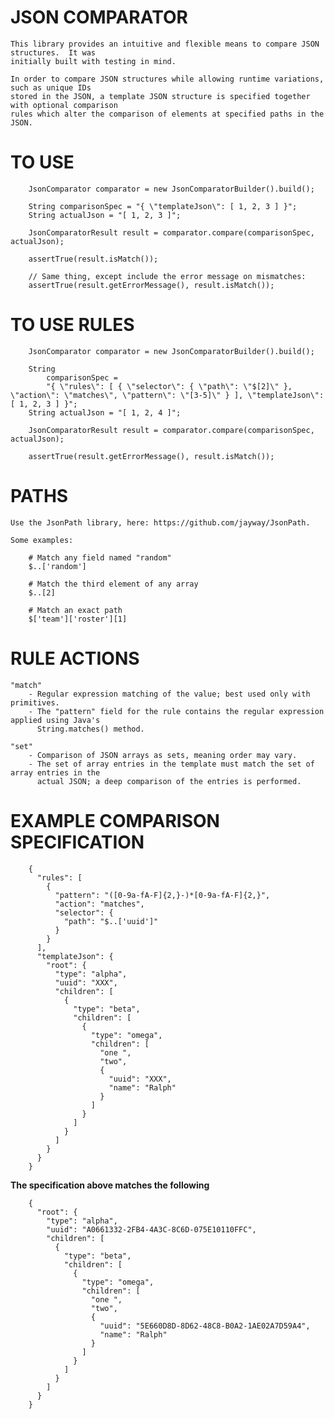 JSON COMPARATOR
======
    This library provides an intuitive and flexible means to compare JSON structures.  It was
    initially built with testing in mind.
     
    In order to compare JSON structures while allowing runtime variations, such as unique IDs
    stored in the JSON, a template JSON structure is specified together with optional comparison
    rules which alter the comparison of elements at specified paths in the JSON.


TO USE
===========
````
    JsonComparator comparator = new JsonComparatorBuilder().build();

    String comparisonSpec = "{ \"templateJson\": [ 1, 2, 3 ] }";
    String actualJson = "[ 1, 2, 3 ]";

    JsonComparatorResult result = comparator.compare(comparisonSpec, actualJson);

    assertTrue(result.isMatch());
    
    // Same thing, except include the error message on mismatches:
    assertTrue(result.getErrorMessage(), result.isMatch());
````


TO USE RULES
===========
````
    JsonComparator comparator = new JsonComparatorBuilder().build();

    String
        comparisonSpec =
        "{ \"rules\": [ { \"selector\": { \"path\": \"$[2]\" }, \"action\": \"matches\", \"pattern\": \"[3-5]\" } ], \"templateJson\": [ 1, 2, 3 ] }";
    String actualJson = "[ 1, 2, 4 ]";

    JsonComparatorResult result = comparator.compare(comparisonSpec, actualJson);

    assertTrue(result.getErrorMessage(), result.isMatch());
````



PATHS
===========
    Use the JsonPath library, here: https://github.com/jayway/JsonPath.

    Some examples:

        # Match any field named "random"
        $..['random']

        # Match the third element of any array
        $..[2]

        # Match an exact path
        $['team']['roster'][1]


RULE ACTIONS
===========
    "match"
        - Regular expression matching of the value; best used only with primitives.
        - The "pattern" field for the rule contains the regular expression applied using Java's
          String.matches() method.

    "set"
        - Comparison of JSON arrays as sets, meaning order may vary.
        - The set of array entries in the template must match the set of array entries in the
          actual JSON; a deep comparison of the entries is performed.


EXAMPLE COMPARISON SPECIFICATION
===========
````
    {
      "rules": [
        {
          "pattern": "([0-9a-fA-F]{2,}-)*[0-9a-fA-F]{2,}",
          "action": "matches",
          "selector": {
            "path": "$..['uuid']"
          }
        }
      ],
      "templateJson": {
        "root": {
          "type": "alpha",
          "uuid": "XXX",
          "children": [
            {
              "type": "beta",
              "children": [
                {
                  "type": "omega",
                  "children": [
                    "one ",
                    "two",
                    {
                      "uuid": "XXX",
                      "name": "Ralph"
                    }
                  ]
                }
              ]
            }
          ]
        }
      }
    }
````

**The specification above matches the following**
````
    {
      "root": {
        "type": "alpha",
        "uuid": "A0661332-2FB4-4A3C-8C6D-075E10110FFC",
        "children": [
          {
            "type": "beta",
            "children": [
              {
                "type": "omega",
                "children": [
                  "one ",
                  "two",
                  {
                    "uuid": "5E660D8D-8D62-48C8-B0A2-1AE02A7D59A4",
                    "name": "Ralph"
                  }
                ]
              }
            ]
          }
        ]
      }
    }
````
